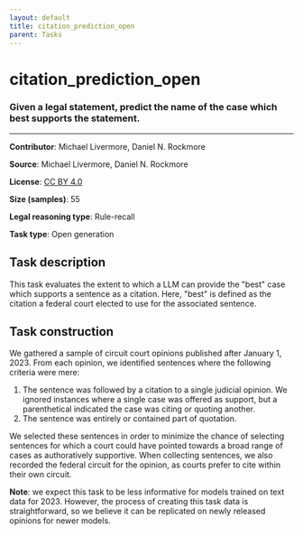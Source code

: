 ```yaml
---
layout: default
title: citation_prediction_open
parent: Tasks
---
```

# citation_prediction_open

### Given a legal statement, predict the name of the case which best supports the statement.
---

**Contributor**: Michael Livermore, Daniel N. Rockmore

**Source**: Michael Livermore, Daniel N. Rockmore

**License**: [CC BY 4.0](https://creativecommons.org/licenses/by/4.0/)

**Size (samples)**: 55

**Legal reasoning type**: Rule-recall

**Task type**: Open generation

## Task description

This task evaluates the extent to which a LLM can provide the "best" case which supports a sentence as a citation. Here, "best" is defined as the citation a federal court elected to use for the associated sentence.

## Task construction

We gathered a sample of circuit court opinions published after January 1, 2023. From each opinion, we identified sentences where the following criteria were mere:

1. The sentence was followed by a citation to a single judicial opinion. We ignored instances where a single case was offered as support, but a parenthetical indicated the case was citing or quoting another.
2. The sentence was entirely or contained part of quotation.

We selected these sentences in order to minimize the chance of selecting sentences for which a court could have pointed towards a broad range of cases as authoratively supportive. When collecting sentences, we also recorded the federal circuit for the opinion, as courts prefer to cite within their own circuit.

**Note**: we expect this task to be less informative for models trained on text data for 2023. However, the process of creating this task data is straightforward, so we believe it can be replicated on newly released opinions for newer models.

